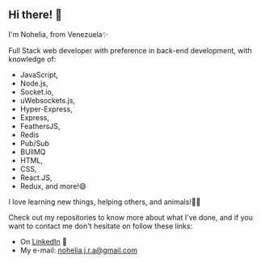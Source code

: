 ## Hi there! 👋
I'm Nohelia, from Venezuela✨

Full Stack web developer with preference in back-end development, with knowledge of: 
* JavaScript,
* Node.js,
* Socket.io,
* uWebsockets.js, 
* Hyper-Express, 
* Express, 
* FeathersJS, 
* Redis
* Pub/Sub
* BUllMQ
* HTML, 
* CSS, 
* React.JS, 
* Redux, 
and more!😄 

I love learning new things, helping others, and animals!🐶🐤

Check out my repositories to know more about what I've done, and if you want to contact me don't hesitate on follow these links: 
- On [LinkedIn](https://www.linkedin.com/in/nohelia-rincon-dev/) 💬
- My e-mail: nohelia.j.r.a@gmail.com


